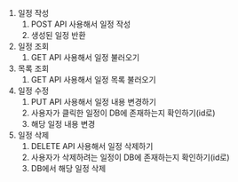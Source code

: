 1. 일정 작성
    1. POST API 사용해서 일정 작성
    2. 생성된 일정 반환
2. 일정 조회
    1. GET API 사용해서 일정 불러오기
3. 목록 조회
    1. GET API 사용해서 일정 목록 불러오기
4. 일정 수정
    1. PUT API 사용해서 일정 내용 변경하기
    2. 사용자가 클릭한 일정이 DB에 존재하는지 확인하기(id로)
    3. 해당 일정 내용 변경
5. 일정 삭제
    1. DELETE API 사용해서 일정 삭제하기
    2. 사용자가 삭제하려는 일정이 DB에 존재하는지 확인하기(id로)
    3. DB에서 해당 일정 삭제